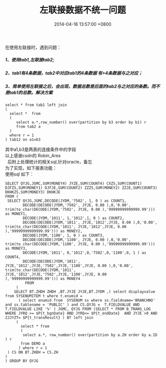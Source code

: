 ﻿---
title: 左联接数据不统一问题
date: 2014-04-16 13:57:00 +0800 
layout: post
permalink: /blog/2014/04/16/左联接数据不统一问题.html
categories:
  - 问题一箩筐
tags:
  - MySQL
---

在使用左联接时，遇到问题：<br/>
##### 1、使用tab1,左联接tab2;
##### 2、tab1有4条数据，tab2中对应tab1的4条数据 有>4条数据与之对应；
##### 3、简单使用左联接之后，会出现，数据总数是后面的tab2与之对应的条数。而不是tab1的总数。解决方案
```
select * from tab1 left join
(
  select *  from 
  (
     select a.*,row_number() over(partition by b3 order by b1) r 
     from tab2 a
  )
  where r = 1
) tab12 on a1=b3 
```
其中a1,b3是两表的连接条件中的字段<br/>
以上感谢csdn的 Robin_Ares<br/>
 
后附上处理统计的相关sql,针对oracle，备忘<br/>
为了实现，如下报表功能：<br/>
使用sql 如下：
```
SELECT QYJG,JGMC,SUM(MONEY4) JYZE,SUM(COUNT4) CXZS,SUM(COUNT1) DJFZS,SUM(MONEY1) DJFJE,SUM(COUNT2) ZZZS,SUM(MONEY2) ZZJE,SUM(COUNT3) DKHKZS,SUM(MONEY3) DKHKJE
FROM (
 SELECT QYJG,JGMC,DECODE(JYDM,'7502', 1, 0 ) as COUNT1,
        DECODE(DECODE(JYDM,'7502', JYJE, 0.00 ),0,'0.00', trim(to_char(DECODE(JYDM,'7502', JYJE, 0.00 ),'99999999999999.99'))) as MONEY1,
        DECODE(JYDM,'1011', 1,'1012',1, 0 ) as COUNT2,
        DECODE(DECODE(JYDM,'1011', JYJE,'1012',JYJE, 0.00 ),0,'0.00', trim(to_char(DECODE(JYDM,'1011', JYJE,'1012',JYJE, 0.00 ),'99999999999999.99'))) as MONEY2,
        DECODE(JYDM,'1100', 1, 0 ) as COUNT3,
        DECODE(DECODE(JYDM,'1100', JYJE, 0.00 ),0,'0.00', trim(to_char(DECODE(JYDM,'1100', JYJE, 0.00 ),'99999999999999.99'))) as MONEY3,
        DECODE(JYDM,'1011', 0,'1012',0,'7502',0,'1100',0, 1 ) as COUNT4,
        DECODE(DECODE(JYDM,'1011', JYJE,'1012',JYJE,'7502',JYJE,'1100',JYJE, 0.00 ),0,'0.00', trim(to_char(DECODE(JYDM,'1011', JYJE,'1012',JYJE,'7502',JYJE,'1100',JYJE, 0.00 ),'99999999999999.99'))) as MONEY4
         FROM
     (
    SELECT BT.ZHDH ZHDH ,BT.JYJE JYJE,BT.JYDM ,( select displayvalue from SYSENUMITEM t where t.enumid =
      ( select enumid from  SYSENUM ss where ss.fieldname='BRANCHNO' and ss.tablename = 'PUBLIC' ) and CS.QYJG =  T.FIELDVALUE AND T.FIELDVALUE LIKE '%' ) JGMC, QYJG FROM (SELECT * FROM B_TRANS_LOG WHERE JYRQ >= $P{t_bgnDate} AND JYRQ<= $P{t_endDate}  AND JYJE >0 AND ZJJYZT= $P{t_transResult} ) BT left join
     (
       select * from
       (
        select a.*, row_number() over(partition by a.ZH order by a.ID ) r
       from DEMO a
      ) where r = 1
 ) CS ON BT.ZHDH = CS.ZH
)
) GROUP BY QYJG
```
